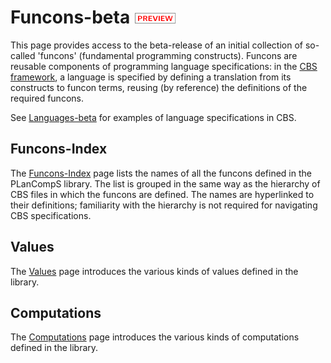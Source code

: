Funcons-beta ![PREVIEW](preview.png)
============

This page provides access to the beta-release of an initial collection of
so-called 'funcons' (fundamental programming constructs). Funcons are reusable
components of programming language specifications: in the [CBS framework], 
a language is specified by defining a translation from its constructs to
funcon terms, reusing (by reference) the definitions of the required funcons. 

See [Languages-beta] for examples of language specifications in CBS.

Funcons-Index
-------------

The [Funcons-Index] page lists the names of all the funcons defined in the
PLanCompS library. The list is grouped in the same way as the hierarchy of
CBS files in which the funcons are defined. The names are hyperlinked to their
definitions; familiarity with the hierarchy is not required for navigating
CBS specifications.

Values
------

The [Values] page introduces the various kinds of values defined in the library.

Computations
------------

The [Computations] page introduces the various kinds of computations defined
in the library.


[Funcons-Index]: Funcons-Index/index.html

[CBS framework]: ../index.md

[Languages-beta]: ../Languages-beta/index.md

[Values]: Values/index.md

[Computations]: Computations/index.md
